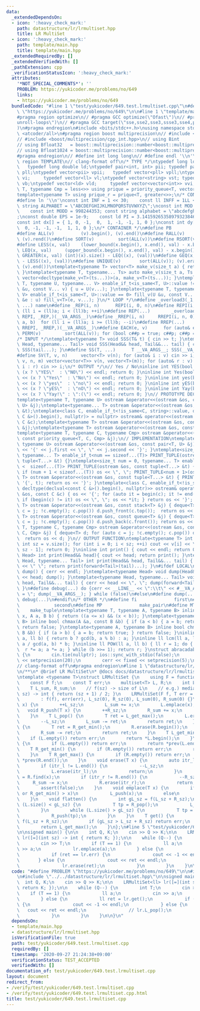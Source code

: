 ```yaml
---
data:
  _extendedDependsOn:
  - icon: ':heavy_check_mark:'
    path: datastructure/lr/lrmultiset.hpp
    title: LR MultiSet
  - icon: ':heavy_check_mark:'
    path: template/main.hpp
    title: template/main.hpp
  _extendedRequiredBy: []
  _extendedVerifiedWith: []
  _pathExtension: cpp
  _verificationStatusIcon: ':heavy_check_mark:'
  attributes:
    '*NOT_SPECIAL_COMMENTS*': ''
    PROBLEM: https://yukicoder.me/problems/no/649
    links:
    - https://yukicoder.me/problems/no/649
  bundledCode: "#line 1 \"test/yukicoder/649.test.lrmultiset.cpp\"\n#define PROBLEM\
    \ \"https://yukicoder.me/problems/no/649\"\n\n#line 1 \"template/main.hpp\"\n\
    #pragma region optimize\n// #pragma GCC optimize(\"Ofast\")\n// #pragma GCC optimize(\"\
    unroll-loops\")\n// #pragma GCC target(\"sse,sse2,sse3,ssse3,sse4,popcnt,abm,mmx,avx\"\
    )\n#pragma endregion\n#include <bits/stdc++.h>\nusing namespace std;\n// #include\
    \ <atcoder/all>\n#pragma region boost multiprecision\n// #include <boost/multiprecision/cpp_dec_float.hpp>\n\
    // #include <boost/multiprecision/cpp_int.hpp>\n// using Bint       = boost::multiprecision::cpp_int;\n\
    // using Bfloat32   = boost::multiprecision::number<boost::multiprecision::cpp_dec_float<32>>;\n\
    // using Bfloat1024 = boost::multiprecision::number<boost::multiprecision::cpp_dec_float<1024>>;\n\
    #pragma endregion\n// #define int long long\n// #define endl '\\n'\n\n#pragma\
    \ region TEMPLATE\n// clang-format off\n/* TYPE */\ntypedef long long ll;    \
    \   typedef long double ld;\ntypedef pair<int, int> pii; typedef pair<ll, ll>\
    \ pll;\ntypedef vector<pii> vpii;   typedef vector<pll> vpll;\ntypedef vector<int>\
    \ vi;     typedef vector<ll> vl;\ntypedef vector<string> vst; typedef vector<bool>\
    \ vb;\ntypedef vector<ld> vld;     typedef vector<vector<int>> vvi;\ntemplate<typename\
    \ T, typename Cmp = less<>> using prique = priority_queue<T, vector<T>, Cmp>;\n\
    template<typename T> using prique_r = prique<T, greater<>>;\n/* CONSTANT */\n\
    #define ln '\\n'\nconst int INF = 1 << 30;    const ll INFF = 1LL << 60;  const\
    \ string ALPHABET = \"ABCDEFGHIJKLMNOPQRSTUVWXYZ\";\nconst int MOD = 1e9 + 7;\
    \    const int MODD = 998244353; const string alphabet = \"abcdefghijklmnopqrstuvwxyz\"\
    ;\nconst double EPS = 1e-9;    const ld PI = 3.14159265358979323846264338327950288;\n\
    const int dx[] = { 1, 0, -1,  0,  1, -1, -1, 1, 0 };\nconst int dy[] = { 0, 1,\
    \  0, -1, -1, -1,  1, 1, 0 };\n/* CONTAINER */\n#define PB              emplace_back\n\
    #define ALL(v)          (v).begin(), (v).end()\n#define RALL(v)         (v).rbegin(),\
    \ (v).rend()\n#define SORT(v)         sort(ALL(v))\n#define RSORT(v)        sort(RALL(v))\n\
    #define LESS(x, val)    (lower_bound(x.begin(), x.end(), val) - x.begin())\n#define\
    \ LEQ(x, val)     (upper_bound(x.begin(), x.end(), val) - x.begin())\n#define\
    \ GREATER(x, val) (int)(x).size() - LEQ((x), (val))\n#define GEQ(x, val)     (int)(x).size()\
    \ - LESS((x), (val))\n#define UNIQUE(v)       sort(ALL(v)); (v).erase(unique(ALL(v)),\
    \ (v).end())\ntemplate<typename T> vector<T> make_v(size_t a) { return vector<T>(a);\
    \ }\ntemplate<typename T, typename... Ts> auto make_v(size_t a, Ts... ts) { return\
    \ vector<decltype(make_v<T>(ts...))>(a, make_v<T>(ts...)); }\ntemplate<typename\
    \ T, typename U, typename... V> enable_if_t<is_same<T, U>::value != 0> fill_v(U\
    \ &u, const V... v) { u = U(v...); }\ntemplate<typename T, typename U, typename...\
    \ V> enable_if_t<is_same<T, U>::value == 0> fill_v(U &u, const V... v) { for (auto\
    \ &e : u) fill_v<T>(e, v...); }\n/* LOOP */\n#define _overload3(_1, _2, _3, name,\
    \ ...) name\n#define _REP(i, n)      REPI(i, 0, n)\n#define REPI(i, a, b)   for\
    \ (ll i = (ll)a; i < (ll)b; ++i)\n#define REP(...)        _overload3(__VA_ARGS__,\
    \ REPI, _REP,)(__VA_ARGS__)\n#define _RREP(i, n)     RREPI(i, n, 0)\n#define RREPI(i,\
    \ a, b)  for (ll i = (ll)a; i >= (ll)b; --i)\n#define RREP(...)       _overload3(__VA_ARGS__,\
    \ RREPI, _RREP,)(__VA_ARGS__)\n#define EACH(e, v)      for (auto& e : v)\n#define\
    \ PERM(v)         sort(ALL(v)); for (bool c##p = true; c##p; c##p = next_permutation(ALL(v)))\n\
    /* INPUT */\ntemplate<typename T> void SSS(T& t) { cin >> t; }\ntemplate<typename\
    \ Head, typename... Tail> void SSS(Head&& head, Tail&&... tail) { cin >> head;\
    \ SSS(tail...); }\n#define SS(T, ...)      T __VA_ARGS__; SSS(__VA_ARGS__);\n\
    #define SV(T, v, n)     vector<T> v(n); for (auto& i : v) cin >> i;\n#define SVV(T,\
    \ v, n, m) vector<vector<T>> v(n, vector<T>(m)); for (auto& r : v) for (auto&\
    \ i : r) cin >> i;\n/* OUTPUT */\n// Yes / No\ninline int YES(bool x) { cout <<\
    \ (x ? \"YES\"  : \"NO\") << endl; return 0; }\ninline int Yes(bool x) { cout\
    \ << (x ? \"Yes\"  : \"No\") << endl; return 0; }\ninline int yes(bool x) { cout\
    \ << (x ? \"yes\"  : \"no\") << endl; return 0; }\ninline int yES(bool x) { cout\
    \ << (x ? \"yES\"  : \"nO\") << endl; return 0; }\ninline int Yay(bool x) { cout\
    \ << (x ? \"Yay!\" : \":(\") << endl; return 0; }\n// PROTOTYPE DECLARATION\n\
    template<typename T, typename U> ostream &operator<<(ostream &os, const pair<T,\
    \ U> &j);\ntemplate<typename... T> ostream &operator<<(ostream &os, const tuple<T...>\
    \ &t);\ntemplate<class C, enable_if_t<!is_same<C, string>::value, decltype(declval<const\
    \ C &>().begin(), nullptr)> = nullptr> ostream& operator<<(ostream &os, const\
    \ C &c);\ntemplate<typename T> ostream &operator<<(ostream &os, const stack<T>\
    \ &j);\ntemplate<typename T> ostream &operator<<(ostream &os, const queue<T> &j);\n\
    template<typename T, typename C, typename Cmp> ostream &operator<<(ostream &os,\
    \ const priority_queue<T, C, Cmp> &j);\n// IMPLEMENTATION\ntemplate<typename T,\
    \ typename U> ostream &operator<<(ostream &os, const pair<T, U> &j) { return os\
    \ << '{' << j.first << \", \" << j.second << '}'; }\ntemplate<size_t num = 0,\
    \ typename... T> enable_if_t<num == sizeof...(T)> PRINT_TUPLE(ostream &os, const\
    \ tuple<T...> &t) {}\ntemplate<size_t num = 0, typename... T> enable_if_t<num\
    \ <  sizeof...(T)> PRINT_TUPLE(ostream &os, const tuple<T...> &t) { os << get<num>(t);\
    \ if (num + 1 < sizeof...(T)) os << \", \"; PRINT_TUPLE<num + 1>(os, t); }\ntemplate<typename...\
    \ T> ostream &operator<<(ostream &os, const tuple<T...> &t) { PRINT_TUPLE(os <<\
    \ '{', t); return os << '}'; }\ntemplate<class C, enable_if_t<!is_same<C, string>::value,\
    \ decltype(declval<const C &>().begin(), nullptr)>> ostream& operator<<(ostream\
    \ &os, const C &c) { os << '{'; for (auto it = begin(c); it != end(c); it++) {\
    \ if (begin(c) != it) os << \", \"; os << *it; } return os << '}'; }\ntemplate<typename\
    \ T> ostream &operator<<(ostream &os, const stack<T> &j) { deque<T> d; for (auto\
    \ c = j; !c.empty(); c.pop()) d.push_front(c.top());  return os << d; }\ntemplate<typename\
    \ T> ostream &operator<<(ostream &os, const queue<T> &j) { deque<T> d; for (auto\
    \ c = j; !c.empty(); c.pop()) d.push_back(c.front()); return os << d; }\ntemplate<typename\
    \ T, typename C, typename Cmp> ostream &operator<<(ostream &os, const priority_queue<T,\
    \ C, Cmp> &j) { deque<T> d; for (auto c = j; !c.empty(); c.pop()) d.push_front(c.top());\
    \  return os << d; }\n// OUTPUT FUNCTION\ntemplate<typename T> int PV(T &v) {\
    \ int sz = v.size(); for (int i = 0; i < sz; ++i) cout << v[i] << \" \\n\"[i ==\
    \ sz - 1]; return 0; }\ninline int print() { cout << endl; return 0; }\ntemplate<typename\
    \ Head> int print(Head&& head){ cout << head; return print(); }\ntemplate<typename\
    \ Head, typename... Tail> int print(Head&& head, Tail&&... tail) { cout << head\
    \ << \" \"; return print(forward<Tail>(tail)...); }\n#ifdef LOCAL\ninline void\
    \ dump() { cerr << endl; }\ntemplate<typename Head> void dump(Head&& head) { cerr\
    \ << head; dump(); }\ntemplate<typename Head, typename... Tail> void dump(Head&&\
    \ head, Tail&&... tail) { cerr << head << \", \"; dump(forward<Tail>(tail)...);\
    \ }\n#define debug(...) do {cerr << __LINE__ << \":\\t\" << #__VA_ARGS__ << \"\
    \ = \"; dump(__VA_ARGS__); } while (false)\n#else\n#define dump(...)\n#define\
    \ debug(...)\n#endif\n/* OTHER */\n#define fi              first\n#define se \
    \             second\n#define MP              make_pair\n#define MT          \
    \    make_tuple\ntemplate<typename T, typename A, typename B> inline bool between(T\
    \ x, A a, B b) { return ((a <= x) && (x < b)); }\ntemplate<typename A, typename\
    \ B> inline bool chmax(A &a, const B &b) { if (a < b) { a = b; return true; }\
    \ return false; }\ntemplate<typename A, typename B> inline bool chmin(A &a, const\
    \ B &b) { if (a > b) { a = b; return true; } return false; }\ninline ll gcd(ll\
    \ a, ll b) { return b ? gcd(b, a % b) : a; }\ninline ll lcm(ll a, ll b) { return\
    \ a / gcd(a, b) * b; }\ninline ll POW(ll a, ll b) { ll r = 1; do { if (b & 1)\
    \  r *= a; a *= a; } while (b >>= 1); return r; }\nstruct abracadabra {\n    abracadabra()\
    \ {\n        cin.tie(nullptr); ios::sync_with_stdio(false);\n        cout << fixed\
    \ << setprecision(20);\n        cerr << fixed << setprecision(5);\n    };\n} ABRACADABRA;\n\
    // clang-format off\n#pragma endregion\n#line 1 \"datastructure/lr/lrmultiset.hpp\"\
    \n/**\n* @brief LR MultiSet\n* @docs docs/datastructure/lr/lrmultiset.md\n*/\n\
    \ntemplate <typename T>\nstruct LRMultiSet {\n    using F = function<int(int)>;\n\
    \    const F f;\n    const T err;\n    multiset<T> L, R;\n    int L_sz, R_sz;\n\
    \    T L_sum, R_sum;\n    // f(sz) -> size of L\n    // e.g.) median : [](int\
    \ sz) -> int { return (sz + 1) / 2; }\n    LRMultiSet(F f, T err = numeric_limits<T>::max())\n\
    \        : f(f), err(err), L_sz(0), R_sz(0), L_sum(0), R_sum(0) {}\n    void L_push(T\
    \ x) {\n        ++L_sz;\n        L_sum += x;\n        L.emplace(x);\n    }\n \
    \   void R_push(T x) {\n        ++R_sz;\n        R_sum += x;\n        R.emplace(x);\n\
    \    }\n    T L_pop() {\n        T ret = L_get_max();\n        L.erase(prev(L.end()));\n\
    \        --L_sz;\n        L_sum -= ret;\n        return ret;\n    }\n    T R_pop()\
    \ {\n        T ret = R_get_min();\n        R.erase(R.begin());\n        --R_sz;\n\
    \        R_sum -= ret;\n        return ret;\n    }\n    T L_get_min() {\n    \
    \    if (L.empty()) return err;\n        return *L.begin();\n    }\n    T L_get_max()\
    \ {\n        if (L.empty()) return err;\n        return *prev(L.end());\n    }\n\
    \    T R_get_min() {\n        if (R.empty()) return err;\n        return *R.begin();\n\
    \    }\n    T R_get_max() {\n        if (R.empty()) return err;\n        return\
    \ *prev(R.end());\n    }\n    void erase(T x) {\n        auto itr_l = L.find(x);\n\
    \        if (itr_l != L.end()) {\n            --L_sz;\n            L_sum -= x;\n\
    \            L.erase(itr_l);\n            return;\n        }\n        auto itr_r\
    \ = R.find(x);\n        if (itr_r != R.end()) {\n            --R_sz;\n       \
    \     R_sum -= x;\n            R.erase(itr_r);\n            return;\n        }\n\
    \        assert(false);\n    }\n    void emplace(T x) {\n        if (R.empty()\
    \ or R_get_min() > x)\n            L_push(x);\n        else\n            R_push(x);\n\
    \    }\n    void flatten() {\n        int gL_sz = f(L_sz + R_sz);\n        while\
    \ (L.size() < gL_sz) {\n            T tp = R_pop();\n            L_push(tp);\n\
    \        }\n        while (L.size() > gL_sz) {\n            T tp = L_pop();\n\
    \            R_push(tp);\n        }\n    }\n    T get() {\n        int gL_sz =\
    \ f(L_sz + R_sz);\n        if (gL_sz > L_sz + R_sz) return err;\n        flatten();\n\
    \        return L_get_max();\n    }\n};\n#line 5 \"test/yukicoder/649.test.lrmultiset.cpp\"\
    \n\nsigned main() {\n\n    int Q, K;\n    cin >> Q >> K;\n\n    LRMultiSet<ll>\
    \ lr([=](int sz) -> int { return K; });\n\n    while (Q--) {\n        int T;\n\
    \        cin >> T;\n        if (T == 1) {\n            ll a;\n            cin\
    \ >> a;\n            lr.emplace(a);\n        } else {\n            ll ret = lr.get();\n\
    \            if (ret == lr.err) {\n                cout << -1 << endl;\n     \
    \       } else {\n                cout << ret << endl;\n                // lr.L_pop();\n\
    \                lr.erase(ret);\n            }\n        }\n    }\n\n}\n"
  code: "#define PROBLEM \"https://yukicoder.me/problems/no/649\"\n\n#include \"../../template/main.hpp\"\
    \n#include \"../../datastructure/lr/lrmultiset.hpp\"\n\nsigned main() {\n\n  \
    \  int Q, K;\n    cin >> Q >> K;\n\n    LRMultiSet<ll> lr([=](int sz) -> int {\
    \ return K; });\n\n    while (Q--) {\n        int T;\n        cin >> T;\n    \
    \    if (T == 1) {\n            ll a;\n            cin >> a;\n            lr.emplace(a);\n\
    \        } else {\n            ll ret = lr.get();\n            if (ret == lr.err)\
    \ {\n                cout << -1 << endl;\n            } else {\n             \
    \   cout << ret << endl;\n                // lr.L_pop();\n                lr.erase(ret);\n\
    \            }\n        }\n    }\n\n}\n"
  dependsOn:
  - template/main.hpp
  - datastructure/lr/lrmultiset.hpp
  isVerificationFile: true
  path: test/yukicoder/649.test.lrmultiset.cpp
  requiredBy: []
  timestamp: '2020-09-27 21:24:38+09:00'
  verificationStatus: TEST_ACCEPTED
  verifiedWith: []
documentation_of: test/yukicoder/649.test.lrmultiset.cpp
layout: document
redirect_from:
- /verify/test/yukicoder/649.test.lrmultiset.cpp
- /verify/test/yukicoder/649.test.lrmultiset.cpp.html
title: test/yukicoder/649.test.lrmultiset.cpp
---
```

